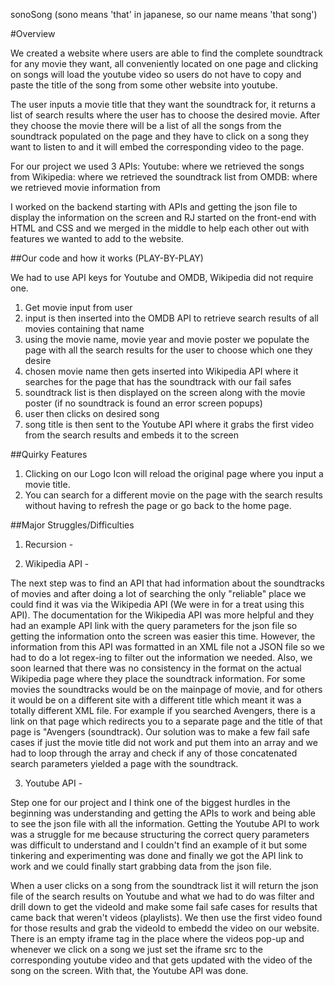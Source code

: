 sonoSong (sono means 'that' in japanese, so our name means 'that song')

#Overview

We created a website where users are able to find the complete soundtrack for any movie they want, all conveniently located on one page and clicking on songs will load the youtube video so users do not have to copy and paste the title of the song from some other website into youtube.

The user inputs a movie title that they want the soundtrack for, it returns a list of search results where the user has to choose the desired movie. After they choose the movie there will be a list of all the songs from the soundtrack populated on the page and they have to click on a song they want to listen to and it will embed the corresponding video to the page.

For our project we used 3 APIs: 
    Youtube: where we retrieved the songs from
    Wikipedia: where we retrieved the soundtrack list from
    OMDB: where we retrieved movie information from

I worked on the backend starting with APIs and getting the json file to display the information on the screen and RJ started on the front-end with HTML and CSS and we merged in the middle to help each other out with features we wanted to add to the website.

##Our code and how it works (PLAY-BY-PLAY)

We had to use API keys for Youtube and OMDB, Wikipedia did not require one.

1. Get movie input from user  
2. input is then inserted into the OMDB API to retrieve search results of all movies containing that name 
3. using the movie name, movie year and movie poster we populate the page with all the search results for the user to choose which one they desire 
4. chosen movie name then gets inserted into Wikipedia API where it searches for the page that has the soundtrack with our fail safes 
5. soundtrack list is then displayed on the screen along with the movie poster (if no soundtrack is found an error screen popups) 
6. user then clicks on desired song 
7. song title is then sent to the Youtube API where it grabs the first video from the search results and embeds it to the screen

##Quirky Features

1. Clicking on our Logo Icon will reload the original page where you input a movie title.
2. You can search for a different movie on the page with the search results without having to refresh the page or go back to the home page.

##Major Struggles/Difficulties

1. Recursion - 

2. Wikipedia API - 

The next step was to find an API that had information about the soundtracks of movies and after doing a lot of searching the only "reliable" place we could find it was via the Wikipedia API (We were in for a treat using this API). The documentation for the Wikipedia API was more helpful and they had an example API link with the query parameters for the json file so getting the information onto the screen was easier this time. However, the information from this API was formatted in an XML file not a JSON file so we had to do a lot regex-ing to filter out the information we needed. Also, we soon learned that there was no consistency in the format on the actual Wikipedia page where they place the soundtrack information. For some movies the soundtracks would be on the mainpage of movie, and for others it would be on a different site with a different title which meant it was a totally different XML file. For example if you searched Avengers, there is a link on that page which redirects you to a separate page and the title of that page is "Avengers (soundtrack). Our solution was to make a few fail safe cases if just the movie title did not work and put them into an array and we had to loop through the array and check if any of those concatenated search parameters yielded a page with the soundtrack. 

3. Youtube API - 

Step one for our project and I think one of the biggest hurdles in the beginning was understanding and getting the APIs to work and being able to see the json file with all the information. Getting the Youtube API to work was a struggle for me because structuring the correct query parameters was difficult to understand and I couldn't find an example of it but some tinkering and experimenting was done and finally we got the API link to work and we could finally start grabbing data from the json file. 

When a user clicks on a song from the soundtrack list it will return the json file of the search results on Youtube and what we had to do was filter and drill down to get the videoId and make some fail safe cases for results that came back that weren't videos (playlists). We then use the first video found for those results and grab the videoId to embedd the video on our website. There is an empty iframe tag in the place where the videos pop-up and whenever we click on a song we just set the iframe src to the corresponding youtube video and that gets updated with the video of the song on the screen. With that, the Youtube API was done.


